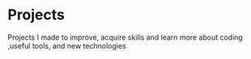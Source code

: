 # Projects
Projects I made to improve, acquire skills and learn more about coding ,useful tools, and new technologies
